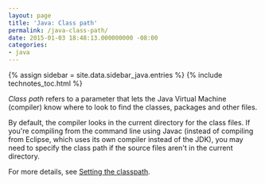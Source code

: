 ```yaml
---
layout: page
title: 'Java: Class path'
permalink: /java-class-path/
date: 2015-01-03 18:48:13.000000000 -08:00
categories:
- java
---
```

{% assign sidebar = site.data.sidebar_java.entries %}
{% include technotes_toc.html %}

_Class path_ refers to a parameter that lets the Java Virtual Machine (compiler) know where to look to find the classes, packages and other files.

By default, the compiler looks in the current directory for the class files. If you're compiling from the command line using Javac (instead of compiling from Eclipse, which uses its own compiler instead of the JDK), you may need to specify the class path if the source files aren't in the current directory.

For more details, see [Setting the classpath](http://docs.oracle.com/javase/7/docs/technotes/tools/solaris/classpath.html).